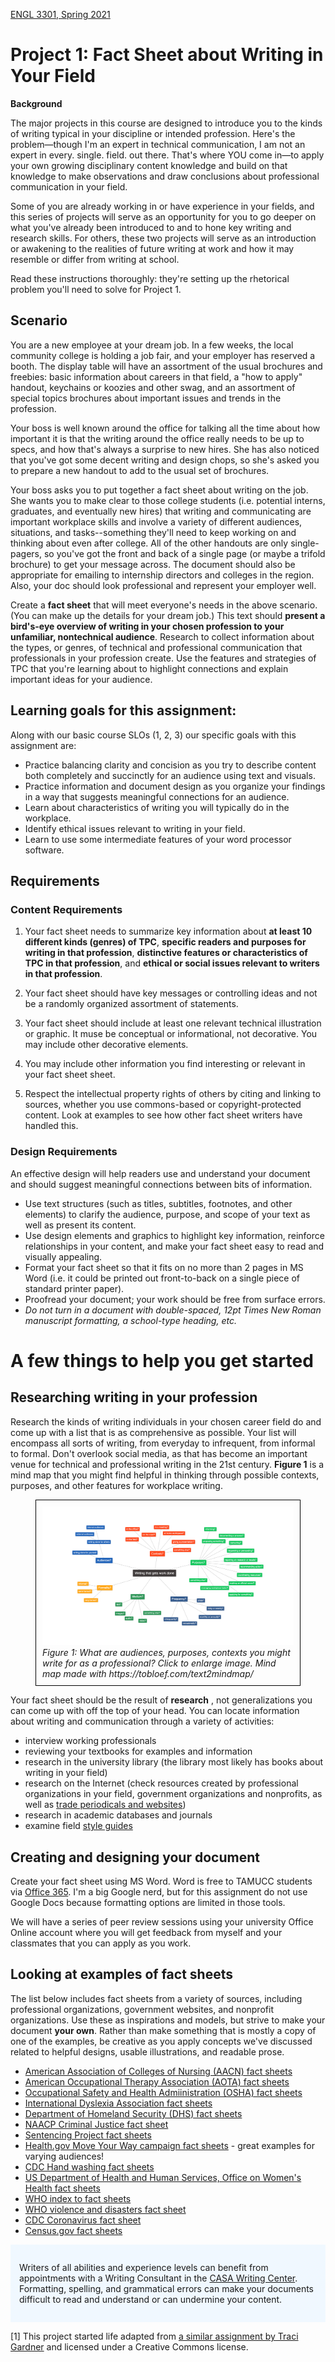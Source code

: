 [ENGL 3301, Spring 2021](index.html)

# Project 1: Fact Sheet about Writing in Your Field

**Background**

The major projects in this course are designed to introduce you to the kinds of writing typical in your discipline or intended profession. Here's the problem&mdash;though I'm an expert in technical communication, I am not an expert in every. single. field. out there. That's where YOU come in&mdash;to apply your own growing disciplinary content knowledge and build on that knowledge to make observations and draw conclusions about professional communication in your field.

Some of you are already working in or have experience in your fields, and this series of projects will serve as an opportunity for you to go deeper on what you've already been introduced to and to hone key writing and research skills. For others, these two projects will serve as an introduction or awakening to the realities of future writing at work and how it may resemble or differ from writing at school.

Read these instructions thoroughly: they're setting up the rhetorical problem you'll need to solve for Project 1.

## Scenario

You are a new employee at your dream job. In a few weeks, the local community college is holding a job fair, and your employer has reserved a booth. The display table will have an assortment of the usual brochures and freebies: basic information about careers in that field, a "how to apply" handout, keychains or koozies and other swag, and an assortment of special topics brochures about important issues and trends in the profession.

Your boss is well known around the office for talking all the time about how important it is that the writing around the office really needs to be up to specs, and how that's always a surprise to new hires. She has also noticed that you've got some decent writing and design chops, so she's asked you to prepare a new handout to add to the usual set of brochures.

Your boss asks you to put together a fact sheet about writing on the job. She wants you to make clear to those college students (i.e. potential interns, graduates, and eventually new hires) that writing and communicating are important workplace skills and involve a variety of different audiences, situations, and tasks--something they'll need to keep working on and thinking about even after college. All of the other handouts are only single-pagers, so you've got the front and back of a single page (or maybe a trifold brochure) to get your message across. The document should also be appropriate for emailing to internship directors and colleges in the region. Also, your doc should look professional and represent your employer well.

Create a **fact sheet** that will meet everyone's needs in the above scenario. (You can make up the details for your dream job.) This text should **present a bird's-eye overview of writing in your chosen profession to your unfamiliar, nontechnical audience**. Research to collect information about the types, or genres, of technical and professional communication that professionals in your profession create. Use the features and strategies of TPC that you're learning about to highlight connections and explain important ideas for your audience.

## Learning goals for this assignment:

Along with our basic course SLOs (1, 2, 3) our specific goals with this assignment are:

- Practice balancing clarity and concision as you try to describe content both completely and succinctly for an audience using text and visuals.
- Practice information and document design as you organize your findings in a way that suggests meaningful connections for an audience.
- Learn about characteristics of writing you will typically do in the workplace.
- Identify ethical issues relevant to writing in your field.
- Learn to use some intermediate features of your word processor software.

## Requirements

### Content Requirements

1. Your fact sheet needs to summarize key information about **at least 10 different kinds (genres) of TPC**, **specific readers and purposes for writing in that profession**, **distinctive features or characteristics of TPC in that profession**, and **ethical or social issues relevant to writers in that profession**.

2. Your fact sheet should have key messages or controlling ideas and not be a randomly organized assortment of statements.

2. Your fact sheet should include at least one relevant technical illustration or graphic. It muse be conceptual or informational, not decorative. You may include other decorative elements.

3. You may include other information you find interesting or relevant in your fact sheet sheet.

4. Respect the intellectual property rights of others by citing and linking to sources, whether you use commons-based or copyright-protected content. Look at examples to see how other fact sheet writers have handled this.

### Design Requirements

An effective design will help readers use and understand your document and should suggest meaningful connections between bits of information.

- Use text structures (such as titles, subtitles, footnotes, and other elements) to clarify the audience, purpose, and scope of your text as well as present its content.
- Use design elements and graphics to highlight key information, reinforce relationships in your content, and make your fact sheet easy to read and visually appealing.
- Format your fact sheet so that it fits on no more than 2 pages in MS Word (i.e. it could be printed out front-to-back on a single piece of standard printer paper).
- Proofread your document; your work should be free from surface errors.
- *Do not turn in a document with double-spaced, 12pt Times New Roman manuscript formatting, a school-type heading, etc.*

# A few things to help you get started

## Researching writing in your profession

Research the kinds of writing individuals in your chosen career field do and come up with a list that is as comprehensive as possible. Your list will encompass all sorts of writing, from everyday to infrequent, from informal to formal. Don&#39;t overlook social media, as that has become an important venue for technical and professional writing in the 21st century. **Figure 1** is a mind map that you might find helpful in thinking through possible contexts, purposes, and other features for workplace writing.

<figure style="border:1px black solid; padding: 2%;">
<a href="https://cdmandrews.github.io/3301/weekly/media/writing-work.png"><img src="weekly/media/writing-work.png" alt="Mind map about writing that gets work done, with branches including audience, purpose, context, formality, medium, and frequency."/></a>
<figcaption><i>Figure 1: What are audiences, purposes, contexts you might write for as a professional? Click to enlarge image. Mind map made with https://tobloef.com/text2mindmap/</i></figcaption>
</figure>
<p></p>

Your fact sheet should be the result of **research** , not generalizations you can come up with off the top of your head. You can locate information about writing and communication through a variety of activities:

- interview working professionals
- reviewing your textbooks for examples and information
- research in the university library (the library most likely has books about writing in your field)
- research on the Internet (check resources created by professional organizations in your field, government organizations and nonprofits, as well as [trade periodicals and websites](https://youtu.be/ODk6My5y1WA))
- research in academic databases and journals
- examine field [style guides](https://en.wikipedia.org/wiki/Style_guide)

## Creating and designing your document

Create your fact sheet using MS Word. Word is free to TAMUCC students via [Office 365](http://it.tamucc.edu/Office365/Office365.html). I'm a big Google nerd, but for this assignment do not use Google Docs because formatting options are limited in those tools.

We will have a series of peer review sessions using your university Office Online account where you will get feedback from myself and your classmates that you can apply as you work.

## Looking at examples of fact sheets

The list below includes fact sheets from a variety of sources, including professional organizations, government websites, and nonprofit organizations. Use these as inspirations and models, but strive to make your document **your own**. Rather than make something that is mostly a copy of one of the examples, be creative as you apply concepts we've discussed related to helpful designs, usable illustrations, and readable prose.

 - [American Association of Colleges of Nursing (AACN) fact sheets](https://www.aacnnursing.org/News-Information/Fact-Sheets)
 - [American Occupational Therapy Association (AOTA) fact sheets](https://www.aota.org/About-Occupational-Therapy/Professionals/Master-List.aspx)
 - [Occupational Safety and Health Admiinistration (OSHA) fact sheets](https://www.osha.gov/pls/publications/publication.AthruZ?pType=Types&pID=2)
 - [International Dyslexia Association fact sheets](https://dyslexiaida.org/fact-sheets/)
 - [Department of Homeland Security (DHS) fact sheets](https://www.dhs.gov/news-releases/fact-sheets)
 - [NAACP Criminal Justice fact sheet](https://www.naacp.org/criminal-justice-fact-sheet/)
 - [Sentencing Project fact sheets](https://www.sentencingproject.org/criminal-justice-facts/)
 - [Health.gov Move Your Way campaign fact sheets](https://health.gov/our-work/physical-activity/move-your-way-campaign#factsheets) - great examples for varying audiences!
 - [CDC Hand washing fact sheets](https://www.cdc.gov/handwashing/fact-sheets.html)
 - [US Department of Health and Human Services, Office on Women's Health fact sheets](https://www.womenshealth.gov/patient-materials/resource/fact-sheets)
 - [WHO index to fact sheets](https://www.who.int/news-room/fact-sheets)
 - [WHO violence and disasters fact sheet](https://www.who.int/violence_injury_prevention/publications/violence/violence_disasters.pdf?ua=1)
 - [CDC Coronavirus fact sheet](https://www.cdc.gov/coronavirus/2019-ncov/downloads/2019-ncov-factsheet.pdf)
 - [Census.gov fact sheets](https://www.census.gov/library/fact-sheets.html)

<div style="background-color: aliceblue; padding: 1em;">
<p>Writers of all abilities and experience levels can benefit from appointments with a Writing Consultant in the <a href="http://casa.tamucc.edu/wc.php" >CASA Writing Center</a>. Formatting, spelling, and grammatical errors can make your documents difficult to read and understand or can undermine your content.</p>
</div>

[1] This project started life adapted from [a similar assignment by Traci Gardner](http://3764s16.tracigardner.com/assignments/project-2-analysis-of-writing-in-your-field-2/) and licensed under a Creative Commons license.
